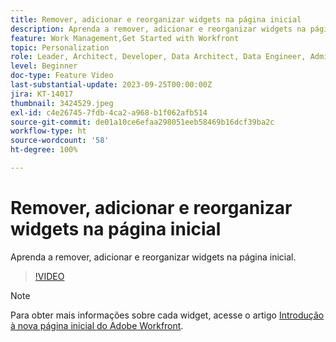 ```yaml
---
title: Remover, adicionar e reorganizar widgets na página inicial
description: Aprenda a remover, adicionar e reorganizar widgets na página inicial.
feature: Work Management,Get Started with Workfront
topic: Personalization
role: Leader, Architect, Developer, Data Architect, Data Engineer, Admin, User
level: Beginner
doc-type: Feature Video
last-substantial-update: 2023-09-25T00:00:00Z
jira: KT-14017
thumbnail: 3424529.jpeg
exl-id: c4e26745-7fdb-4ca2-a968-b1f062afb514
source-git-commit: de01a10ce6efaa298051eeb58469b16dcf39ba2c
workflow-type: ht
source-wordcount: '58'
ht-degree: 100%

---
```


# Remover, adicionar e reorganizar widgets na página inicial

Aprenda a remover, adicionar e reorganizar widgets na página inicial.

>[!VIDEO](https://video.tv.adobe.com/v/3424529/?quality=12&learn=on&enablevpops)


>[!NOTE]
>
> Para obter mais informações sobre cada widget, acesse o artigo [Introdução à nova página inicial do Adobe Workfront](https://experienceleague.adobe.com/docs/workfront/using/basics/home/new-home/get-started-with-new-home.html?lang=pt-BR).

